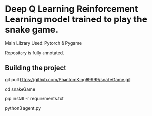 # Deep Q Learning Reinforcement Learning model trained to play the snake game.
Main Library Used: Pytorch & Pygame

Repository is fully annotated. 

## Building the project
git pull https://github.com/PhantomKing99999/snakeGame.git

cd snakeGame

pip install -r requirements.txt

python3 agent.py 
